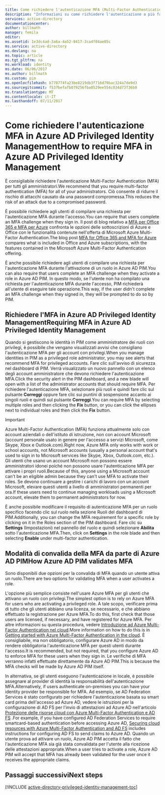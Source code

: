 ```yaml
---
title: Come richiedere l'autenticazione MFA (Multi-Factor Authentication) | Documentazione Microsoft
description: "Informazioni su come richiedere l'autenticazione a più fattori (MFA, Multi-Factor Authentication) per identità con privilegi con l'estensione Azure Active Directory Privileged Identity Management."
services: active-directory
documentationcenter: 
author: billmath
manager: femila
editor: 
ms.assetid: 1e3dc4ad-3a6a-4a52-8417-3ca4f84ae05c
ms.service: active-directory
ms.devlang: na
ms.topic: article
ms.tgt_pltfrm: na
ms.workload: identity
ms.date: 06/06/2017
ms.author: billmath
ms.custom: pim
ms.openlocfilehash: b778774fa23be8219db3f716d79bac324a7de9d3
ms.sourcegitcommit: f537befafb079256fba0529ee554c034d73f36b0
ms.translationtype: MT
ms.contentlocale: it-IT
ms.lasthandoff: 07/11/2017
---
```

# <a name="how-to-require-mfa-in-azure-ad-privileged-identity-management"></a><span data-ttu-id="20bc3-103">Come richiedere l'autenticazione MFA in Azure AD Privileged Identity Management</span><span class="sxs-lookup"><span data-stu-id="20bc3-103">How to require MFA in Azure AD Privileged Identity Management</span></span>
<span data-ttu-id="20bc3-104">È consigliabile richiedere l'autenticazione Multi-Factor Authentication (MFA) per tutti gli amministratori.</span><span class="sxs-lookup"><span data-stu-id="20bc3-104">We recommend that you require multi-factor authentication (MFA) for all of your administrators.</span></span> <span data-ttu-id="20bc3-105">Ciò consente di ridurre il rischio di attacchi causato da una password compromessa.</span><span class="sxs-lookup"><span data-stu-id="20bc3-105">This reduces the risk of an attack due to a compromised password.</span></span>

<span data-ttu-id="20bc3-106">È possibile richiedere agli utenti di compilare una richiesta per l'autenticazione MFA durante l'accesso.</span><span class="sxs-lookup"><span data-stu-id="20bc3-106">You can require that users complete an MFA challenge when they sign in.</span></span> <span data-ttu-id="20bc3-107">Il post di blog relativo a [MFA per Office 365 e MFA per Azure](https://blogs.technet.microsoft.com/ad/2014/02/11/mfa-for-office-365-and-mfa-for-azure/) confronta le opzioni delle sottoscrizioni di Azure e Office con le funzionalità contenute nell'offerta di Microsoft Azure Multi-Factor Authentication.</span><span class="sxs-lookup"><span data-stu-id="20bc3-107">The blog post [MFA for Office 365 and MFA for Azure](https://blogs.technet.microsoft.com/ad/2014/02/11/mfa-for-office-365-and-mfa-for-azure/) compares what is included in Office and Azure subscriptions, with the features contained in the Microsoft Azure Multi-Factor Authentication offering.</span></span>

<span data-ttu-id="20bc3-108">È anche possibile richiedere agli utenti di compilare una richiesta per l'autenticazione MFA durante l'attivazione di un ruolo in Azure AD PIM.</span><span class="sxs-lookup"><span data-stu-id="20bc3-108">You can also require that users complete an MFA challenge when they activate a role in Azure AD PIM.</span></span> <span data-ttu-id="20bc3-109">In questo modo, se l'utente non ha compilato una richiesta per l'autenticazione MFA durante l'accesso, PIM richiederà all'utente di eseguire tale operazione.</span><span class="sxs-lookup"><span data-stu-id="20bc3-109">This way, if the user didn't complete an MFA challenge when they signed in, they will be prompted to do so by PIM.</span></span>

## <a name="requiring-mfa-in-azure-ad-privileged-identity-management"></a><span data-ttu-id="20bc3-110">Richiedere l'MFA in Azure AD Privileged Identity Management</span><span class="sxs-lookup"><span data-stu-id="20bc3-110">Requiring MFA in Azure AD Privileged Identity Management</span></span>
<span data-ttu-id="20bc3-111">Quando si gestiscono le identità in PIM come amministratore dei ruoli con privilegi, è possibile che vengano visualizzati avvisi che consigliano l'autenticazione MFA per gli account con privilegi.</span><span class="sxs-lookup"><span data-stu-id="20bc3-111">When you manage identities in PIM as a privileged role administrator, you may see alerts that recommend MFA for privileged accounts.</span></span> <span data-ttu-id="20bc3-112">Fare clic sull'avviso di sicurezza nel dashboard di PIM. Verrà visualizzato un nuovo pannello con un elenco degli account amministratore che devono richiedere l'autenticazione MFA.</span><span class="sxs-lookup"><span data-stu-id="20bc3-112">Click the security alert in the PIM dashboard, and a new blade will open with a list of the administrator accounts that should require MFA.</span></span>  <span data-ttu-id="20bc3-113">Per richiedere l'autenticazione MFA, selezionare più ruoli e quindi fare clic sul pulsante **Correggi** oppure fare clic sui puntini di sospensione accanto ai singoli ruoli e quindi sul pulsante **Correggi**.</span><span class="sxs-lookup"><span data-stu-id="20bc3-113">You can require MFA by selecting multiple roles and then clicking the **Fix** button, or you can click the ellipses next to individual roles and then click the **Fix** button.</span></span>

> [!IMPORTANT]
> <span data-ttu-id="20bc3-114">Azure Multi-Factor Authentication (MFA) funziona attualmente solo con account aziendali o dell'istituto di istruzione, non con account Microsoft (account personale usato in genere per l'accesso a servizi Microsoft, come Skype, Xbox e Outlook.com).</span><span class="sxs-lookup"><span data-stu-id="20bc3-114">Right now, Azure MFA only works with work or school accounts, not Microsoft accounts (usually a personal account that's used to sign in to Microsoft services like Skype, Xbox, Outlook.com, etc.).</span></span> <span data-ttu-id="20bc3-115">Gli utenti che usano un account Microsoft non possono essere amministratori idonei poiché non possono usare l'autenticazione MFA per attivare i propri ruoli.</span><span class="sxs-lookup"><span data-stu-id="20bc3-115">Because of this, anyone using a Microsoft account can't be an eligible admin because they can't use MFA to activate their roles.</span></span> <span data-ttu-id="20bc3-116">Se devono continuare a gestire i carichi di lavoro con un account Microsoft, elevare questi utenti a livello di amministratori permanenti per ora.</span><span class="sxs-lookup"><span data-stu-id="20bc3-116">If these users need to continue managing workloads using a Microsoft account, elevate them to permanent administrators for now.</span></span>
> 
> 

<span data-ttu-id="20bc3-117">È anche possibile modificare il requisito di autenticazione MFA per un ruolo specifico facendo clic sul ruolo nella sezione Ruoli del dashboard di PIM.</span><span class="sxs-lookup"><span data-stu-id="20bc3-117">Additionally, you can change the MFA requirement for a specific role by clicking on it in the Roles section of the PIM dashboard.</span></span> <span data-ttu-id="20bc3-118">Fare clic su **Settings** (Impostazioni) nel pannello del ruolo e quindi selezionare **Abilita** sotto l'autenticazione MFA.</span><span class="sxs-lookup"><span data-stu-id="20bc3-118">Then, click on **Settings** in the role blade and then selecting **Enable** under multi-factor authentication.</span></span>

## <a name="how-azure-ad-pim-validates-mfa"></a><span data-ttu-id="20bc3-119">Modalità di convalida della MFA da parte di Azure AD PIM</span><span class="sxs-lookup"><span data-stu-id="20bc3-119">How Azure AD PIM validates MFA</span></span>
<span data-ttu-id="20bc3-120">Sono disponibili due opzioni per la convalida di MFA quando un utente attiva un ruolo.</span><span class="sxs-lookup"><span data-stu-id="20bc3-120">There are two options for validating MFA when a user activates a role.</span></span>

<span data-ttu-id="20bc3-121">L'opzione più semplice consiste nell'usare Azure MFA per gli utenti che attivano un ruolo con privilegi.</span><span class="sxs-lookup"><span data-stu-id="20bc3-121">The simplest option is to rely on Azure MFA for users who are activating a privileged role.</span></span> <span data-ttu-id="20bc3-122">A tale scopo, verificare prima di tutto che gli utenti abbiano una licenza, se necessario, e che abbiano effettuato la registrazione per Azure MFA.</span><span class="sxs-lookup"><span data-stu-id="20bc3-122">To do this, first check that those users are licensed, if necessary, and have registered for Azure MFA.</span></span> <span data-ttu-id="20bc3-123">Per altre informazioni su questa procedura, vedere [Introduzione ad Azure Multi-Factor Authentication nel cloud](../multi-factor-authentication/multi-factor-authentication-get-started-cloud.md).</span><span class="sxs-lookup"><span data-stu-id="20bc3-123">More information on how to do this is in [Getting started with Azure Multi-Factor Authentication in the cloud](../multi-factor-authentication/multi-factor-authentication-get-started-cloud.md).</span></span> <span data-ttu-id="20bc3-124">È consigliabile, ma non obbligatorio, configurare Azure AD in modo da rendere obbligatoria l'autenticazione MFA per questi utenti durante l'accesso.</span><span class="sxs-lookup"><span data-stu-id="20bc3-124">It is recommended, but not required, that you configure Azure AD to enforce MFA for these users when they sign in.</span></span> <span data-ttu-id="20bc3-125">Le verifiche di MFA verranno infatti effettuate direttamente da Azure AD PIM.</span><span class="sxs-lookup"><span data-stu-id="20bc3-125">This is because the MFA checks will be made by Azure AD PIM itself.</span></span>

<span data-ttu-id="20bc3-126">In alternativa, se gli utenti eseguono l'autenticazione in locale, è possibile assegnare al provider di identità la responsabilità dell'autenticazione MFA.</span><span class="sxs-lookup"><span data-stu-id="20bc3-126">Alternatively, if users authenticate on-premises you can have your identity provider be responsible for MFA.</span></span> <span data-ttu-id="20bc3-127">Ad esempio, se AD Federation Services è stato configurato per richiedere l'autenticazione basata su smart card prima dell'accesso ad Azure AD, vedere le istruzioni per la configurazione di AD FS per l'invio di attestazioni ad Azure AD nell'articolo [Protezione delle risorse cloud con Azure Multi-Factor Authentication e AD FS](../multi-factor-authentication/multi-factor-authentication-get-started-adfs-cloud.md) .</span><span class="sxs-lookup"><span data-stu-id="20bc3-127">For example, if you have configured AD Federation Services to require smartcard-based authentication before accessing Azure AD, [Securing cloud resources with Azure Multi-Factor Authentication and AD FS](../multi-factor-authentication/multi-factor-authentication-get-started-adfs-cloud.md) includes instructions for configuring AD FS to send claims to Azure AD.</span></span> <span data-ttu-id="20bc3-128">Quando un utente prova ad attivare un ruolo, Azure AD PIM accetta il fatto che l'autenticazione MFA sia già stata convalidata per l'utente alla ricezione delle attestazioni appropriate.</span><span class="sxs-lookup"><span data-stu-id="20bc3-128">When a user tries to activate a role, Azure AD PIM will accept that MFA has already been validated for the user once it receives the appropriate claims.</span></span>

<!--Every topic should have next steps and links to the next logical set of content to keep the customer engaged-->
## <a name="next-steps"></a><span data-ttu-id="20bc3-129">Passaggi successivi</span><span class="sxs-lookup"><span data-stu-id="20bc3-129">Next steps</span></span>
[!INCLUDE [active-directory-privileged-identity-management-toc](../../includes/active-directory-privileged-identity-management-toc.md)]

